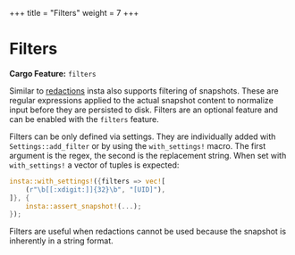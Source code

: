 +++
title = "Filters"
weight = 7
+++

# Filters

**Cargo Feature:** `filters`

Similar to [redactions](../redactions/) insta also supports filtering of snapshots.
These are regular expressions applied to the actual snapshot content to normalize
input before they are persisted to disk. Filters are an optional feature and
can be enabled with the `filters` feature.

Filters can be only defined via settings. They are individually added with
`Settings::add_filter` or by using the `with_settings!` macro. The first argument
is the regex, the second is the replacement string. When set with `with_settings!`
a vector of tuples is expected:

```rust
insta::with_settings!({filters => vec![
    (r"\b[[:xdigit:]]{32}\b", "[UID]"),
]}, {
    insta::assert_snapshot!(...);
});
```

Filters are useful when redactions cannot be used because the snapshot is inherently
in a string format.
